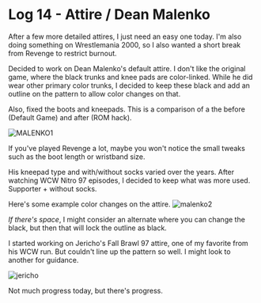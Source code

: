 # Log 14 - Attire / Dean Malenko 

After a few more detailed attires, I just need an easy one today. I'm also doing something on Wrestlemania 2000, so I also wanted a short break from Revenge to restrict burnout. 

Decided to work on Dean Malenko's default attire. I don't like the original game, where the black trunks and knee pads are color-linked. While he did wear other primary color trunks, I decided to keep these black and add an outline on the pattern to allow color changes on that.

Also, fixed the boots and kneepads. This is a comparison of a the before (Default Game) and after (ROM hack). 

![MALENKO1](https://github.com/user-attachments/assets/cb79008c-690b-4642-a19f-811ff0cd3e88)

If you've played Revenge a lot, maybe you won't notice the small tweaks such as the boot length or wristband size. 

His kneepad type and with/without socks varied over the years. After watching WCW Nitro 97 episodes, I decided to keep what was more used. Supporter + without socks. 

Here's some example color changes on the attire. 
![malenko2](https://github.com/user-attachments/assets/2e191f56-f581-4368-9896-a82ac70dfa58)

*If there's space*, I might consider an alternate where you can change the black, but then that will lock the outline as black.  

I started working on Jericho's Fall Brawl 97 attire, one of my favorite from his WCW run. But couldn't line up the pattern so well. I might look to another for guidance.

![jericho](https://github.com/user-attachments/assets/1480c861-83bc-4195-8589-4d1a9f8951ec)

Not much progress today, but there's progress. 


